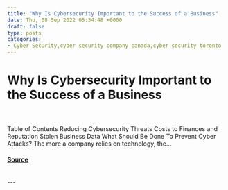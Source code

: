 ```yaml
---
title: "Why Is Cybersecurity Important to the Success of a Business"
date: Thu, 08 Sep 2022 05:34:48 +0000
draft: false
type: posts
categories: 
- Cyber Security,cyber security company canada,cyber security toronto
---
```

# Why Is Cybersecurity Important to the Success of a Business

<br/>

<br/>
Table of Contents Reducing Cybersecurity Threats Costs to Finances and Reputation Stolen Business Data What Should Be Done To Prevent Cyber Attacks? The more a company relies on technology, the...

#### [Source](https://cyberhunter.solutions/why-is-cybersecurity-important-to-the-success-of-a-business/)

<br/>
---
